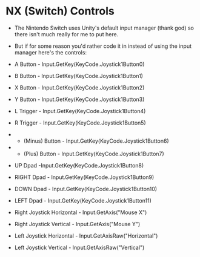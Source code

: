 # NX (Switch) Controls

* The Nintendo Switch uses Unity's default input manager (thank god) so there isn't much really for me to put here.

* But if for some reason you'd rather code it in instead of using the input manager here's the controls:

* A Button - Input.GetKey(KeyCode.Joystick1Button0)
* B Button - Input.GetKey(KeyCode.Joystick1Button1)
* X Button - Input.GetKey(KeyCode.Joystick1Button2)
* Y Button - Input.GetKey(KeyCode.Joystick1Button3)
* L Trigger - Input.GetKey(KeyCode.Joystick1Button4)
* R Trigger - Input.GetKey(KeyCode.Joystick1Button5)
* - (Minus) Button - Input.GetKey(KeyCode.Joystick1Button6)
* + (Plus) Button - Input.GetKey(KeyCode.Joystick1Button7)
* UP Dpad -Input.GetKey(KeyCode.Joystick1Button8)
* RIGHT Dpad - Input.GetKey(KeyCode.Joystick1Button9)
* DOWN Dpad - Input.GetKey(KeyCode.Joystick1Button10)
* LEFT Dpad - Input.GetKey(KeyCode.Joystick1Button11)
* Right Joystick Horizontal - Input.GetAxis("Mouse X")
* Right Joystick Vertical - Input.GetAxis("Mouse Y")
* Left Joystick Horizontal - Input.GetAxisRaw("Horizontal")
* Left Joystick Vertical - Input.GetAxisRaw("Vertical")

